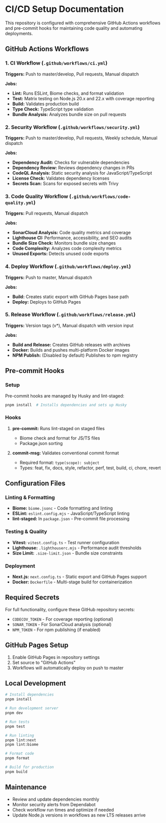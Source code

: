 # CI/CD Setup Documentation

This repository is configured with comprehensive GitHub Actions workflows and pre-commit hooks for maintaining code quality and automating deployments.

## GitHub Actions Workflows

### 1. CI Workflow (`.github/workflows/ci.yml`)

**Triggers:** Push to master/develop, Pull requests, Manual dispatch

**Jobs:**

- **Lint:** Runs ESLint, Biome checks, and format validation
- **Test:** Matrix testing on Node.js 20.x and 22.x with coverage reporting
- **Build:** Validates production build
- **Type Check:** TypeScript type validation
- **Bundle Analysis:** Analyzes bundle size on pull requests

### 2. Security Workflow (`.github/workflows/security.yml`)

**Triggers:** Push to master/develop, Pull requests, Weekly schedule, Manual dispatch

**Jobs:**

- **Dependency Audit:** Checks for vulnerable dependencies
- **Dependency Review:** Reviews dependency changes in PRs
- **CodeQL Analysis:** Static security analysis for JavaScript/TypeScript
- **License Check:** Validates dependency licenses
- **Secrets Scan:** Scans for exposed secrets with Trivy

### 3. Code Quality Workflow (`.github/workflows/code-quality.yml`)

**Triggers:** Pull requests, Manual dispatch

**Jobs:**

- **SonarCloud Analysis:** Code quality metrics and coverage
- **Lighthouse CI:** Performance, accessibility, and SEO audits
- **Bundle Size Check:** Monitors bundle size changes
- **Code Complexity:** Analyzes code complexity metrics
- **Unused Exports:** Detects unused code exports

### 4. Deploy Workflow (`.github/workflows/deploy.yml`)

**Triggers:** Push to master, Manual dispatch

**Jobs:**

- **Build:** Creates static export with GitHub Pages base path
- **Deploy:** Deploys to GitHub Pages

### 5. Release Workflow (`.github/workflows/release.yml`)

**Triggers:** Version tags (v*), Manual dispatch with version input

**Jobs:**

- **Build and Release:** Creates GitHub releases with archives
- **Docker:** Builds and pushes multi-platform Docker images
- **NPM Publish:** (Disabled by default) Publishes to npm registry

## Pre-commit Hooks

### Setup

Pre-commit hooks are managed by Husky and lint-staged:

```bash
pnpm install  # Installs dependencies and sets up Husky
```

### Hooks

1. **pre-commit:** Runs lint-staged on staged files
   - Biome check and format for JS/TS files
   - Package.json sorting

2. **commit-msg:** Validates conventional commit format
   - Required format: `type(scope): subject`
   - Types: feat, fix, docs, style, refactor, perf, test, build, ci, chore, revert

## Configuration Files

### Linting & Formatting

- **Biome:** `biome.jsonc` - Code formatting and linting
- **ESLint:** `eslint.config.mjs` - JavaScript/TypeScript linting
- **lint-staged:** In `package.json` - Pre-commit file processing

### Testing & Quality

- **Vitest:** `vitest.config.ts` - Test runner configuration
- **Lighthouse:** `.lighthouserc.mjs` - Performance audit thresholds
- **Size Limit:** `.size-limit.json` - Bundle size constraints

### Deployment

- **Next.js:** `next.config.ts` - Static export and GitHub Pages support
- **Docker:** `Dockerfile` - Multi-stage build for containerization

## Required Secrets

For full functionality, configure these GitHub repository secrets:

- `CODECOV_TOKEN` - For coverage reporting (optional)
- `SONAR_TOKEN` - For SonarCloud analysis (optional)
- `NPM_TOKEN` - For npm publishing (if enabled)

## GitHub Pages Setup

1. Enable GitHub Pages in repository settings
2. Set source to "GitHub Actions"
3. Workflows will automatically deploy on push to master

## Local Development

```bash
# Install dependencies
pnpm install

# Run development server
pnpm dev

# Run tests
pnpm test

# Run linting
pnpm lint:next
pnpm lint:biome

# Format code
pnpm format

# Build for production
pnpm build
```

## Maintenance

- Review and update dependencies monthly
- Monitor security alerts from Dependabot
- Check workflow run times and optimize if needed
- Update Node.js versions in workflows as new LTS releases arrive
